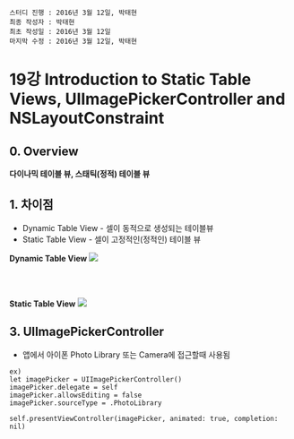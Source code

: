 ```
스터디 진행 : 2016년 3월 12일, 박태현
최종 작성자 : 박태현
최초 작성일 : 2016년 3월 12일
마지막 수정 : 2016년 3월 12일, 박태현
```

# 19강 Introduction to Static Table Views, UIImagePickerController and NSLayoutConstraint

## 0. Overview
**다이나믹 테이블 뷰, 스태틱(정적) 테이블 뷰**

## 1. 차이점
* Dynamic Table View - 셀이 동적으로 생성되는 테이블뷰
* Static Table View - 셀이 고정적인(정적인) 테이블 뷰

**Dynamic Table View**
![](http://cfile30.uf.tistory.com/image/225DCF3F56480E5433FE6E)

<br><br>

**Static Table View**
![](http://cfile29.uf.tistory.com/image/23406A33568E68200D5BF7)

## 3. UIImagePickerController
* 앱에서 아이폰 Photo Library 또는 Camera에 접근할때 사용됨

```
ex)
let imagePicker = UIImagePickerController()
imagePicker.delegate = self
imagePicker.allowsEditing = false
imagePicker.sourceType = .PhotoLibrary
                
self.presentViewController(imagePicker, animated: true, completion: nil)
```